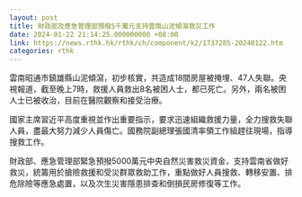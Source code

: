 ```yaml
---
layout: post
title: 財政部及應急管理部預撥5千萬元支持雲南山泥傾瀉救災工作
date: 2024-01-22 21:14:25.000000000 +08:00
link: https://news.rthk.hk/rthk/ch/component/k2/1737285-20240122.htm
categories: rthk
---
```


雲南昭通市鎮雄縣山泥傾瀉，初步核實，共造成18間房屋被掩埋、47人失聯。央視報道，截至晚上7時，救援人員救出8名被困人士，都已死亡。另外，兩名被困人士已被收治，目前在醫院觀察和接受治療。

國家主席習近平高度重視並作出重要指示，要求迅速組織救援力量，全力搜救失聯人員，盡最大努力減少人員傷亡。國務院副總理張國清率領工作組趕往現場，指導搜救工作。

財政部、應急管理部緊急預撥5000萬元中央自然災害救災資金，支持雲南省做好救災，統籌用於搶險救援和受災群眾救助工作，重點做好人員搜救、轉移安置、排危除險等應急處置，以及次生災害隱患排查和倒損民房修復等工作。
